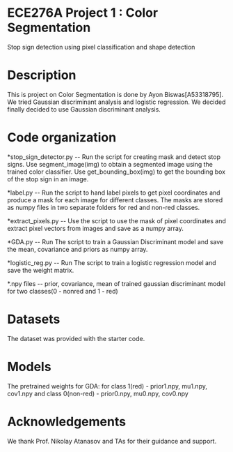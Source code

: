 # ECE276A Project 1 : Color Segmentation
Stop sign detection using pixel classification and shape detection



Description
===========
This is project on Color Segmentation is done by Ayon Biswas[A53318795]. We tried Gaussian discriminant analysis and logistic regression. We decided finally decided to use Gaussian discriminant analysis.

Code organization
=================
*stop_sign_detector.py -- Run the script for creating mask and detect stop signs. Use segment_image(img) to obtain a segmented image using the trained color classifier. Use get_bounding_box(img) to get the bounding box of the stop sign in an image.

*label.py -- Run the script to hand label pixels to get pixel coordinates and produce a mask for each image for different classes. The masks are stored as numpy files in two separate folders for red and non-red classes.
 
*extract_pixels.py -- Use the script to use the mask of pixel coordinates and extract pixel vectors from images and save as a numpy array.

*GDA.py -- Run The script to train a Gaussian Discriminant model and save the mean, covariance and priors as numpy array.

*logistic_reg.py -- Run The script to train a logistic regression model and save the weight matrix. 

*.npy files -- prior, covariance, mean of trained gaussian discriminant model for two classes(0 - nonred and 1 - red)

Datasets
========
The dataset was provided with the starter code.

Models
======
The pretrained weights for GDA: for class 1(red) - prior1.npy, mu1.npy, cov1.npy and class 0(non-red) - prior0.npy, mu0.npy, cov0.npy

Acknowledgements
================
We thank Prof. Nikolay Atanasov and TAs for their guidance and support.


